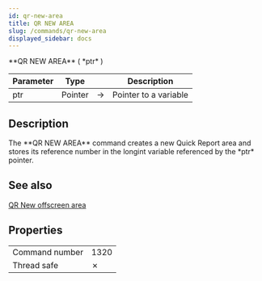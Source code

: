 ```yaml
---
id: qr-new-area
title: QR NEW AREA
slug: /commands/qr-new-area
displayed_sidebar: docs
---
```


<!--REF #_command_.QR NEW AREA.Syntax-->**QR NEW AREA** ( *ptr* )<!-- END REF-->
<!--REF #_command_.QR NEW AREA.Params-->
| Parameter | Type |  | Description |
| --- | --- | --- | --- |
| ptr | Pointer | &#8594;  | Pointer to a variable |

<!-- END REF-->

## Description 

<!--REF #_command_.QR NEW AREA.Summary-->The **QR NEW AREA** command creates a new Quick Report area and stores its reference number in the longint variable referenced by the *ptr* pointer.<!-- END REF-->

## See also 

[QR New offscreen area](qr-new-offscreen-area.md)  

## Properties

|  |  |
| --- | --- |
| Command number | 1320 |
| Thread safe | &cross; |


